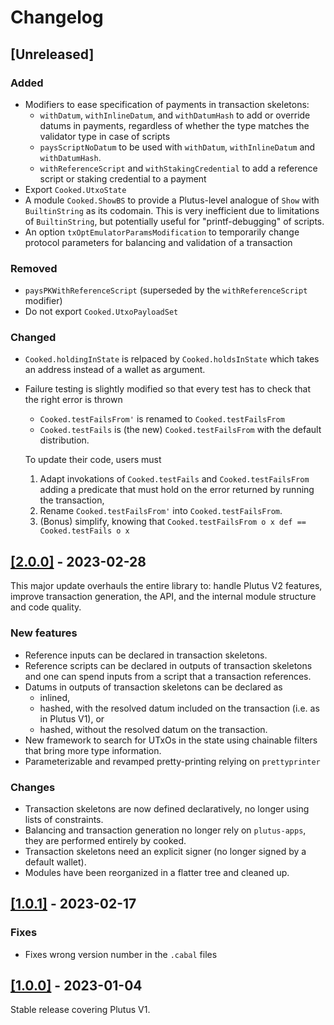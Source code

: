 # Changelog

## [Unreleased]

### Added

- Modifiers to ease specification of payments in transaction skeletons:
  - `withDatum`, `withInlineDatum`, and `withDatumHash` to add or override
    datums in payments, regardless of whether the type matches the validator
    type in case of scripts
  - `paysScriptNoDatum` to be used with `withDatum`, `withInlineDatum` and
    `withDatumHash`.
  - `withReferenceScript` and `withStakingCredential` to add a reference script
    or staking credential to a payment
- Export `Cooked.UtxoState`
- A module `Cooked.ShowBS` to provide a Plutus-level analogue of `Show` with
  `BuiltinString` as its codomain. This is very inefficient due to limitations
  of `BuiltinString`, but potentially useful for "printf-debugging" of scripts.
- An option `txOptEmulatorParamsModification` to temporarily change protocol
  parameters for balancing and validation of a transaction

### Removed

- `paysPKWithReferenceScript` (superseded by the `withReferenceScript`
  modifier)
- Do not export `Cooked.UtxoPayloadSet`

### Changed

- `Cooked.holdingInState` is relpaced by `Cooked.holdsInState` which takes an
  address instead of a wallet as argument.
- Failure testing is slightly modified so that every test has to check that the
  right error is thrown
  * `Cooked.testFailsFrom'` is renamed to `Cooked.testFailsFrom`
  * `Cooked.testFails` is (the new) `Cooked.testFailsFrom` with the default
    distribution.

  To update their code, users must
  1. Adapt invokations of `Cooked.testFails` and `Cooked.testFailsFrom` adding
     a predicate that must hold on the error returned by running the
     transaction,
  2. Rename `Cooked.testFailsFrom'` into `Cooked.testFailsFrom`.
  3. (Bonus) simplify, knowing that ``Cooked.testFailsFrom o x def ==
     Cooked.testFails o x``

## [[2.0.0]](https://github.com/tweag/cooked-validators/releases/tag/v2.0.0) - 2023-02-28

This major update overhauls the entire library to: handle Plutus V2 features,
improve transaction generation, the API, and the internal module structure and
code quality.

### New features

- Reference inputs can be declared in transaction skeletons.
- Reference scripts can be declared in outputs of transaction skeletons and one
  can spend inputs from a script that a transaction references.
- Datums in outputs of transaction skeletons can be declared as
   - inlined,
   - hashed, with the resolved datum included on the transaction (i.e. as in
     Plutus V1), or
   - hashed, without the resolved datum on the transaction.
- New framework to search for UTxOs in the state using chainable filters that
  bring more type information.
- Parameterizable and revamped pretty-printing relying on `prettyprinter`

### Changes

- Transaction skeletons are now defined declaratively, no longer using lists of
  constraints.
- Balancing and transaction generation no longer rely on `plutus-apps`, they
  are performed entirely by cooked.
- Transaction skeletons need an explicit signer (no longer signed by a default
  wallet).
- Modules have been reorganized in a flatter tree and cleaned up.

## [[1.0.1]](https://github.com/tweag/cooked-validators/releases/tag/v1.0.1) - 2023-02-17

### Fixes

- Fixes wrong version number in the `.cabal` files

## [[1.0.0]](https://github.com/tweag/cooked-validators/releases/tag/v1.0.0) - 2023-01-04

Stable release covering Plutus V1.
